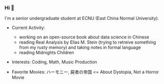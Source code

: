 ### Hi 👋

I'm a senior undergraduate student at ECNU (East China Normal University). 

- Current Activity: 
  - working on an open-source book about data science in Chinese
  - reading Real Analysis by Elias M. Stein (trying to retreive something from my rusty memory) and taking notes in formal language
  - reading Midnights Children

- Interests: Coding, Math, Music Production

- Favorite Movies: ハーモニー, 屍者の帝国 <= About Dystopia, Not a Horror Movie

